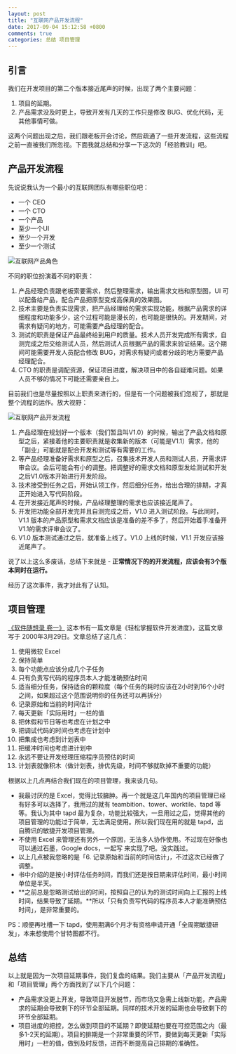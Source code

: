 ```yaml
---
layout: post
title: "互联网产品开发流程"
date: 2017-09-04 15:12:58 +0800
comments: true
categories: 总结 项目管理
---
```


## 引言

我们在开发项目的第二个版本接近尾声的时候，出现了两个主要问题：

1. 项目的延期。
2. 产品需求没及时更上，导致开发有几天的工作只是修改 BUG、优化代码，无其他事情可做。

这两个问题出现之后，我们跟老板开会讨论，然后疏通了一些开发流程，这些流程之前一直被我们所忽视。下面我就总结和分享一下这次的「经验教训」吧。

## 产品开发流程

<!--more-->

先说说我认为一个最小的互联网团队有哪些职位吧：

- 一个 CEO
- 一个 CTO
- 一个产品
- 至少一个UI
- 至少一个开发
- 至少一个测试

![互联网产品角色](https://blog-1251237404.cos.ap-guangzhou.myqcloud.com/20190424163447.png)


不同的职位扮演着不同的职责：

1. 产品经理负责跟老板索要需求，然后整理需求，输出需求文档和原型图，UI 可以配备给产品，配合产品把原型变成高保真的效果图。
2. 技术主要是负责实现需求，把产品经理给的需求实现功能，根据产品需求的详细程度和功能多少，这个过程可能是漫长的，也可能是很快的。开发期间，对需求有疑问的地方，可能需要产品经理的配合。
3. 测试的职责是保证产品最终给到用户的质量。技术人员开发完成所有需求，自测完成之后交给测试人员，然后测试人员根据产品的需求来验证结果。这个期间可能需要开发人员配合修改 BUG，对需求有疑问或者分歧的地方需要产品经理配合。
4. CTO 的职责是调配资源，保证项目进度，解决项目中的各自疑难问题。如果人员不够的情况下可能还需要亲自上。

目前我们也是尽量按照以上职责来进行的，但是有一个问题被我们忽视了，那就是整个流程的运作。放大视野：

![互联网产品开发流程](https://blog-1251237404.cos.ap-guangzhou.myqcloud.com/20190424163457.png)

1. 产品经理在规划好一个版本（我们暂且叫V1.0）的时候，输出了产品文档和原型之后，紧接着他的主要职责就是收集新的版本（可能是V1.1）需求，他的「副业」可能就是配合开发和测试等有需要的工作。
2. 等产品经理准备好需求和原型之后，召集技术开发人员和测试人员，开需求评审会议。会后可能会有小的调整。把调整好的需求文档和原型发给测试和开发之后V1.0版本开始进行开发阶段。
3. 技术接受到任务之后，开始认领工作，然后细分任务，给出合理的排期，才真正开始进入写代码阶段。
4. 在开发接近尾声的时候，产品经理整理的需求也应该接近尾声了。
5. 开发把功能全部开发完并且自测完成之后，V1.0 进入测试阶段。与此同时，V1.1 版本的产品原型和需求文档应该是准备的差不多了，然后开始着手准备开V1.1的需求评审会议了。
6. V1.0 版本测试通过之后，就准备上线了。V1.0 上线的时候，V1.1 开发应该接近尾声了。

说了以上这么多废话，总结下来就是 -  **正常情况下的的开发流程，应该会有3个版本同时在运行。**

经历了这次事件，我才对此有了认知。

## 项目管理

[《软件随想录 卷一》](https://www.amazon.cn/dp/B00WDTQU8M/?ie=UTF8&tag=forecho0c-23) 这本书有一篇文章是《轻松掌握软件开发进度》，这篇文章写于 2000年3月29日。文章总结了这几点：

1. 使用微软 Excel
2. 保持简单
3. 每个功能点应该分成几个子任务
4. 只有负责写代码的程序员本人才能准确预估时间
5. 适当细分任务，保持适合的颗粒度（每个任务的耗时应该在2小时到16个小时之间，如果超过这个范围说明你的任务还可以再拆分）
6. 记录原始和当前的时间估计
7. 每天更新「实际用时」一栏的值
8. 把休假和节日等也考虑在计划之中
9. 把调试代码的时间也考虑在计划中
10. 把集成也考虑到计划表中
11. 把缓冲时间也考虑进计划中
12. 永远不要让开发经理压缩程序员预估的时间
13. 计划表就像积木（做计划表，排优先级，时间不够就砍掉不重要的功能）

根据以上几点再结合我们现在的项目管理，我来谈几句。

- 我最讨厌的是 Excel，觉得比较臃肿。再一个就是这几年国内的项目管理已经有好多可以选择了，我用过的就有 teambition、tower、worktile、tapd 等等。我认为其中 tapd 最为复杂，功能比较强大，一旦用过之后，觉得其他的项目管理的功能过于简单，无法满足使用。所以我们现在用的就是 tapd，出自腾讯的敏捷开发项目管理。
- 不使用 Excel 来管理还有另外一个原因，无法多人协作使用。不过现在好像也可以通过石墨，Google docs，一起写 来实现了吧。没实践过。
- 以上几点被我忽略的是「6. 记录原始和当前的时间估计」，不过这次已经做了调整。
- 书中介绍的是按小时评估任务时间，而我们还是按日期来评估时间，最小时间单位是半天。
- **之前总是忽略测试给出的时间，按照自己的认为的测试时间向上汇报的上线时间，结果导致了延期。**所以「只有负责写代码的程序员本人才能准确预估时间」，是非常重要的。


PS：顺便再吐槽一下 tapd，使用期满6个月才有资格申请开通「全周期敏捷研发」，本来想使用个甘特图都不行。

## 总结

以上就是因为一次项目延期事件，我们复盘的结果。我们主要从「产品开发流程」和「项目管理」两个方面找到了以下几个问题：

- 产品需求没更上开发，导致项目开发脱节，而市场又急需上线新功能，产品需求的延期会导致剩下的环节全部延期。同样的技术开发的延期也会导致剩下的环节全部延期。
- 项目进度的把控，怎么做到项目的不延期？即使延期也要在可控范围之内（最多1-2天的延期）。项目的排期是一个非常重要的环节，要做到每天更新「实际用时」一栏的值，做到及时反馈，进而不断提高自己排期的准确性。